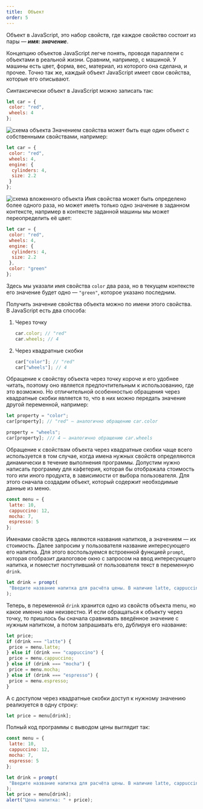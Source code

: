 ```yaml
---
title:  Объект
order: 5
---
```


Объект в JavaScript, это набор свойств, где каждое свойство состоит из пары — _**имя: значение**_.

Концепцию объектов JavaScript легче понять, проводя параллели с объектами в реальной жизни. Сравним, например, с машиной. У машины есть цвет, форма, вес, материал, из которого она сделана, и прочее. Точно так же, каждый объект JavaScript имеет свои свойства, которые его описывают.

Синтаксически объект в JavaScript можно записать так:

```javascript
let car = {
 color: "red",
 wheels: 4
};
```

![схема объекта](/assets/images/basics/object1.png)
Значением свойства может быть еще один объект с собственными свойствами, например:

```javascript
let car = {
 color: "red",
 wheels: 4,
 engine: {
  cylinders: 4,
  size: 2.2
 }
};
```

![схема вложенного объекта](/assets/images/basics/object2.png)
Имя свойства может быть определено более одного раза, но может иметь только одно значение в заданном контексте, например в контексте заданной машины мы может переопределить её цвет:

```javascript
let car = {
 color: "red",
 wheels: 4,
 engine: {
  cylinders: 4,
  size: 2.2
 },
 color: "green"
};
```

Здесь мы указали имя свойства `color` два раза, но в текущем контексте его значение будет одно — `"green"`, которое указано последним.

Получить значение свойства объекта можно по имени этого свойства. В JavaScript есть два способа:

1. Через точку

   ```javascript
   car.color; // "red"
   car.wheels; // 4
   ```

2. Через квадратные скобки

   ```javascript
   car["color"]; // "red"
   car["wheels"]; // 4
   ```

Обращение к свойству объекта через точку короче и его удобнее читать, поэтому оно является предпочтительным к использованию, где это возможно. Но отличительной особенностью обращения через квадратные скобки является то, что в них можно передать значение другой переменной, например:

```javascript
let property = "color";
car[property]; // "red" — аналогично обращению car.color

property = "wheels";
car[property]; /// 4 — аналогично обращению car.wheels
```

Обращение к свойствам объекта через квадратные скобки чаще всего используется в том случае, когда имена нужных свойств определяются динамически в течение выполнения программы. Допустим нужно написать программу для кафетерия, которая бы отображала стоимость того или иного продукта, в зависимости от выбора пользователя. Для этого сначала создадим объект, который содержит необходимые данные из меню.

```javascript
const menu = {
 latte: 10,
 cappuccino: 12,
 mocha: 7,
 espresso: 5
};
```

Именами свойств здесь являются названия напитков, а значением — их стоимость. Далее запросим у пользователя название интересующего его напитка. Для этого воспользуемся встроенной функцией `prompt`, которая отобразит диалоговое окно с запросом на ввод интересующего напитка, и поместит поступивший от пользователя текст в переменную `drink`.

```javascript
let drink = prompt(
 "Введите название напитка для расчёта цены. В наличие latte, cappuccino, mocha и espresso."
);
```

Теперь, в переменной `drink` хранится одно из свойств объекта menu, но какое именно нам неизвестно. И если обращаться к объекту через точку, то пришлось бы сначала сравнивать введённое значение с нужным напитком, а потом запрашивать его, дублируя его название:

```javascript
let price;
if (drink === "latte") {
 price = menu.latte;
} else if (drink === "cappuccino") {
 price = menu.cappuccino;
} else if (drink === "mocha") {
 price = menu.mocha;
} else if (drink === "espresso") {
 price = menu.espresso;
}
```

А с доступом через квадратные скобки доступ к нужному значению реализуется в одну строку:

```javascript
let price = menu[drink];
```

Полный код программы с выводом цены выглядит так:

```javascript
const menu = {
 latte: 10,
 cappuccino: 12,
 mocha: 7,
 espresso: 5
};

let drink = prompt(
 "Введите название напитка для расчёта цены. В наличие latte, cappuccino, mocha и espresso."
);
let price = menu[drink];
alert("Цена напитка: " + price);
```
